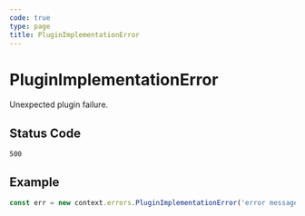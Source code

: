 ```yaml
---
code: true
type: page
title: PluginImplementationError
---
```


# PluginImplementationError



Unexpected plugin failure.

## Status Code

`500`

## Example

```js
const err = new context.errors.PluginImplementationError('error message');
```
